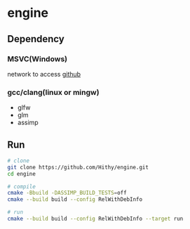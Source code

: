 # engine

## Dependency

### MSVC(Windows)

network to access [github](https://www.github.com)

### gcc/clang(linux or mingw)

- glfw
- glm
- assimp

## Run

``` bash
# clone
git clone https://github.com/Hithy/engine.git
cd engine

# compile
cmake -Bbuild -DASSIMP_BUILD_TESTS=off
cmake --build build --config RelWithDebInfo

# run
cmake --build build --config RelWithDebInfo --target run
```